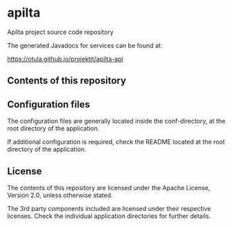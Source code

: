 # apilta
Apilta project source code repository

The generated Javadocs for services can be found at:

https://otula.github.io/projektit/apilta-api


Contents of this repository
---------------------------




Configuration files
-------------------
The configuration files are generally located inside the conf-directory, at the root directory of the application. 

If additional configuration is required, check the README located at the root directory of the application.


License
-------

The contents of this repository are licensed under the Apache License, Version 2.0, unless otherwise stated.

The 3rd party components included are licensed under their respective licenses. Check the individual application directories for further details.
